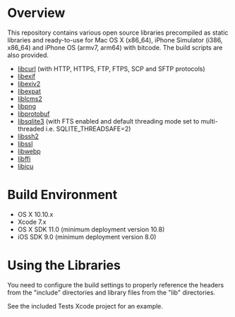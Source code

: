 Overview
========

This repository contains various open source libraries precompiled as static libraries and ready-to-use for Mac OS X (x86_64), iPhone Simulator (i386, x86_64) and iPhone OS (armv7, arm64) with bitcode. The build scripts are also provided.

* [libcurl](http://curl.haxx.se/libcurl/) (with HTTP, HTTPS, FTP, FTPS, SCP and SFTP protocols)
* [libexif](http://libexif.sourceforge.net/)
* [libexiv2](http://www.exiv2.org/)
* [libexpat](http://expat.sourceforge.net/)
* [liblcms2](http://www.littlecms.com/)
* [libpng](http://www.libpng.org/pub/png/libpng.html)
* [libprotobuf](https://developers.google.com/protocol-buffers/)
* [libsqlite3](http://www.sqlite.org/) (with FTS enabled and default threading mode set to multi-threaded i.e. SQLITE_THREADSAFE=2)
* [libssh2](http://www.libssh2.org/)
* [libssl](https://www.openssl.org/)
* [libwebp](https://developers.google.com/speed/webp/)
* [libffi](https://sourceware.org/libffi/)
* [libicu](http://site.icu-project.org/)

Build Environment
=================

* OS X 10.10.x
* Xcode 7.x
* OS X SDK 11.0 (minimum deployment version 10.8)
* iOS SDK 9.0 (minimum deployment version 8.0)

Using the Libraries
===================

You need to configure the build settings to properly reference the headers from the "include" directories and library files from the "lib" directories.

See the included Tests Xcode project for an example.
